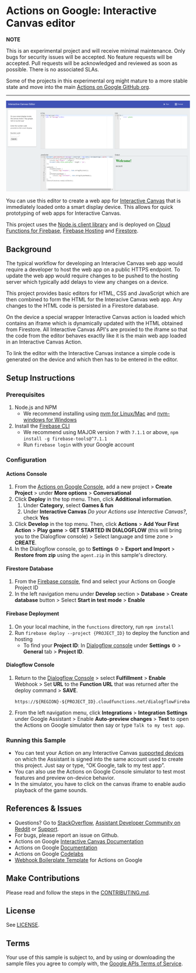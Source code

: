 # Actions on Google: Interactive Canvas editor

**NOTE**

This is an experimental project and will receive minimal maintenance. Only bugs for security issues will be accepted. No feature requests will be accepted. Pull requests will be acknowledged and reviewed as soon as possible. There is no associated SLAs.

Some of the projects in this experimental org might mature to a more stable state and move into the main [Actions on Google GitHub org](https://github.com/actions-on-google).

---
![Interactive Canvas editor](/public/images/screenshot.png?raw=true "Interactive Canvas editor")

You can use this editor to create a web app for [Interactive Canvas](https://developers.google.com/actions/canvas/) that is immediately loaded onto a smart display device. This allows for quick prototyping of web apps for Interactive Canvas.

This project uses the [Node.js client library](https://github.com/actions-on-google/actions-on-google-nodejs) and is deployed on [Cloud Functions for Firebase](https://firebase.google.com/docs/functions/), [Firebase Hosting](https://firebase.google.com/docs/hosting) and [Firestore](https://firebase.google.com/docs/firestore).

## Background

The typical workflow for developing an Interacive Canvas web app would require a developer to host the web app on a public HTTPS endpoint. To update the web app would require changes to be pushed to the hosting server which typically add delays to view any changes on a device.

This project provides basic editors for HTML, CSS and JavaScript which are then combined to form the HTML for the Interacive Canvas web app. Any changes to the HTML code is persisted in a Firestore database.

On the device a special wrapper Interactive Canvas action is loaded which contains an iframe which is dynamically updated with the HTML obtained from Firestore. All Interactive Canvas API's are proxied to the iframe so that the code from the editor behaves exactly like it is the main web app loaded in an Interactive Canvas Action.

To link the editor with the Interactive Canvas instance a simple code is generated on the device and which then has to be entered in the editor.

## Setup Instructions

### Prerequisites

1. Node.js and NPM
   - We recommend installing using [nvm for Linux/Mac](https://github.com/creationix/nvm) and [nvm-windows for Windows](https://github.com/coreybutler/nvm-windows)
2. Install the [Firebase CLI](https://developers.google.com/actions/dialogflow/deploy-fulfillment)
   - We recommend using MAJOR version `7` with `7.1.1` or above, `npm install -g firebase-tools@^7.1.1`
   - Run `firebase login` with your Google account

### Configuration

#### Actions Console

1. From the [Actions on Google Console](https://console.actions.google.com/), add a new project > **Create Project** > under **More options** > **Conversational**
1. Click **Deploy** in the top menu. Then, click **Additional information**.
   1. Under **Category**, select **Games & fun**
   1. Under **Interactive Canvas** _Do your Actions use Interactive Canvas?_, check **Yes**
1. Click **Develop** in the top menu. Then, click **Actions** > **Add Your First Action** > **Play game** > **GET STARTED IN DIALOGFLOW** (this will bring you to the Dialogflow console) > Select language and time zone > **CREATE**.
1. In the Dialogflow console, go to **Settings** ⚙ > **Export and Import** > **Restore from zip** using the `agent.zip` in this sample's directory.

#### Firestore Database
1. From the [Firebase console](https://console.firebase.google.com), find and select your Actions on Google Project ID
1. In the left navigation menu under **Develop** section > **Database** > **Create database** button > Select **Start in test mode** > **Enable**

#### Firebase Deployment

1. On your local machine, in the `functions` directory, run `npm install`
1. Run `firebase deploy --project {PROJECT_ID}` to deploy the function and hosting
   - To find your **Project ID**: In [Dialogflow console](https://console.dialogflow.com/) under **Settings** ⚙ > **General** tab > **Project ID**.

#### Dialogflow Console

1. Return to the [Dialogflow Console](https://console.dialogflow.com) > select **Fulfillment** > **Enable** Webhook > Set **URL** to the **Function URL** that was returned after the deploy command > **SAVE**.
   ```
   https://${REGION}-${PROJECT_ID}.cloudfunctions.net/dialogflowFirebaseFulfillment
   ```
1. From the left navigation menu, click **Integrations** > **Integration Settings** under Google Assistant > Enable **Auto-preview changes** > **Test** to open the Actions on Google simulator then say or type `Talk to my test app`.

### Running this Sample

- You can test your Action on any Interactive Canvas [supported devices](https://developers.google.com/actions/interactivecanvas/#supported_devices) on which the Assistant is signed into the same account used to create this project. Just say or type, “OK Google, talk to my test app”.
- You can also use the Actions on Google Console simulator to test most features and preview on-device behavior.
- In the simulator, you have to click on the canvas iframe to enable audio playback of the game sounds.

## References & Issues

- Questions? Go to [StackOverflow](https://stackoverflow.com/questions/tagged/actions-on-google), [Assistant Developer Community on Reddit](https://www.reddit.com/r/GoogleAssistantDev/) or [Support](https://developers.google.com/actions/support/).
- For bugs, please report an issue on Github.
- Actions on Google [Interactive Canvas Documentation](https://developers.google.com/actions/canvas/)
- Actions on Google [Documentation](https://developers.google.com/actions/extending-the-assistant)
- Actions on Google [Codelabs](https://codelabs.developers.google.com/?cat=Assistant)
- [Webhook Boilerplate Template](https://github.com/actions-on-google/dialogflow-webhook-boilerplate-nodejs) for Actions on Google

## Make Contributions

Please read and follow the steps in the [CONTRIBUTING.md](CONTRIBUTING.md).

## License

See [LICENSE](LICENSE).

## Terms

Your use of this sample is subject to, and by using or downloading the sample files you agree to comply with, the [Google APIs Terms of Service](https://developers.google.com/terms/).
